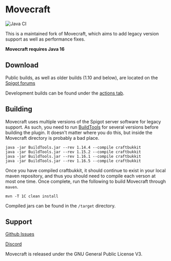 Movecraft
======
![Java CI](https://github.com/APDevTeam/Movecraft/workflows/Java%20CI/badge.svg?branch=master)

This is a maintained fork of Movecraft, which aims to add legacy version support as well as performance fixes.

**Movecraft requires Java 16**

## Download

Public builds, as well as older builds (1.10 and below), are located on the [Spigot forums](https://www.spigotmc.org/resources/movecraft.31321/)

Development builds can be found under the [actions tab](https://github.com/APDevTeam/Movecraft/actions?query=workflow%3A%22Java+CI%22).

## Building
Movecraft uses multiple versions of the Spigot server software for legacy support. As such, you need to run [BuildTools](https://www.spigotmc.org/wiki/buildtools/) for several versions before building the plugin. It doesn't matter where you do this, but inside the Movecraft directory is probably a bad place.

```
java -jar BuildTools.jar --rev 1.14.4 --compile craftbukkit
java -jar BuildTools.jar --rev 1.15.2 --compile craftbukkit
java -jar BuildTools.jar --rev 1.16.1 --compile craftbukkit
java -jar BuildTools.jar --rev 1.16.5 --compile craftbukkit
```

Once you have compiled craftbukkit, it should continue to exist in your local maven repository, and thus you should need to compile each verson at most one time. Once complete, run the following to build Movecraft through `maven`.
```
mvn -T 1C clean install
```
Compiled jars can be found in the `/target` directory.

## Support
[Github Issues](https://github.com/apdevteam/movecraft/issues)

[Discord](http://bit.ly/JoinAP-Dev)

Movecraft is released under the GNU General Public License V3. 
